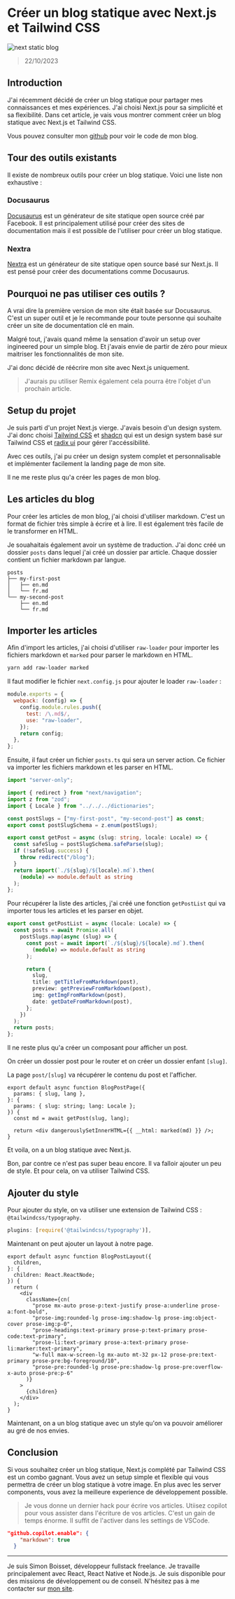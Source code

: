 # Créer un blog statique avec Next.js et Tailwind CSS

![next static blog](https://lezo-files.s3.fr-par.scw.cloud/simon-blog/next-blog.webp)

> 22/10/2023

## Introduction

J'ai récemment décidé de créer un blog statique pour partager mes connaissances et mes expériences. J'ai choisi Next.js pour sa simplicité et sa flexibilité. Dans cet article, je vais vous montrer comment créer un blog statique avec Next.js et Tailwind CSS.

Vous pouvez consulter mon [github](https://github.com/simonboisset/simonboisset) pour voir le code de mon blog.

## Tour des outils existants

Il existe de nombreux outils pour créer un blog statique. Voici une liste non exhaustive :

### Docusaurus

[Docusaurus](https://docusaurus.io/) est un générateur de site statique open source créé par Facebook. Il est principalement utilisé pour créer des sites de documentation mais il est possible de l'utiliser pour créer un blog statique.

### Nextra

[Nextra](https://nextra.site/) est un générateur de site statique open source basé sur Next.js. Il est pensé pour créer des documentations comme Docusaurus.

## Pourquoi ne pas utiliser ces outils ?

A vrai dire la première version de mon site était basée sur Docusaurus. C'est un super outil et je le recommande pour toute personne qui souhaite créer un site de documentation clé en main.

Malgré tout, j'avais quand même la sensation d'avoir un setup over ingineered pour un simple blog. Et j'avais envie de partir de zéro pour mieux maitriser les fonctionnalités de mon site.

J'ai donc décidé de réécrire mon site avec Next.js uniquement.

> J'aurais pu utiliser Remix également cela pourra être l'objet d'un prochain article.

## Setup du projet

Je suis parti d'un projet Next.js vierge. J'avais besoin d'un design system. J'ai donc choisi [Tailwind CSS](https://tailwindcss.com/) et [shadcn](https://ui.shadcn.com/) qui est un design system basé sur Tailwind CSS et [radix ui](https://www.radix-ui.com/) pour gérer l'accéssibilité.

Avec ces outils, j'ai pu créer un design system complet et personnalisable et implémenter facilement la landing page de mon site.

Il ne me reste plus qu'a créer les pages de mon blog.

## Les articles du blog

Pour créer les articles de mon blog, j'ai choisi d'utiliser markdown. C'est un format de fichier très simple à écrire et à lire. Il est également très facile de le transformer en HTML.

Je souahaitais également avoir un système de traduction. J'ai donc créé un dossier `posts` dans lequel j'ai créé un dossier par article. Chaque dossier contient un fichier markdown par langue.

```
posts
├── my-first-post
│   ├── en.md
│   └── fr.md
└── my-second-post
    ├── en.md
    └── fr.md
```

## Importer les articles

Afin d'import les articles, j'ai choisi d'utiliser `raw-loader` pour importer les fichiers markdown et `marked` pour parser le markdown en HTML.

```bash
yarn add raw-loader marked
```

Il faut modifier le fichier `next.config.js` pour ajouter le loader `raw-loader` :

```js
module.exports = {
  webpack: (config) => {
    config.module.rules.push({
      test: /\.md$/,
      use: "raw-loader",
    });
    return config;
  },
};
```

Ensuite, il faut créer un fichier `posts.ts` qui sera un server action. Ce fichier va importer les fichiers markdown et les parser en HTML.

```ts
import "server-only";

import { redirect } from "next/navigation";
import z from "zod";
import { Locale } from "../../../dictionaries";

const postSlugs = ["my-first-post", "my-second-post"] as const;
export const postSlugSchema = z.enum(postSlugs);

export const getPost = async (slug: string, locale: Locale) => {
  const safeSlug = postSlugSchema.safeParse(slug);
  if (!safeSlug.success) {
    throw redirect("/blog");
  }
  return import(`./${slug}/${locale}.md`).then(
    (module) => module.default as string
  );
};
```

Pour récupérer la liste des articles, j'ai créé une fonction `getPostList` qui va importer tous les articles et les parser en objet.

```ts
export const getPostList = async (locale: Locale) => {
  const posts = await Promise.all(
    postSlugs.map(async (slug) => {
      const post = await import(`./${slug}/${locale}.md`).then(
        (module) => module.default as string
      );

      return {
        slug,
        title: getTitleFromMarkdown(post),
        preview: getPreviewFromMarkdown(post),
        img: getImgFromMarkdown(post),
        date: getDateFromMarkdown(post),
      };
    })
  );
  return posts;
};
```

Il ne reste plus qu'a créer un composant pour afficher un post.

On créer un dossier post pour le router et on créer un dossier enfant `[slug]`.

La page `post/[slug]` va récupérer le contenu du post et l'afficher.

```tsx
export default async function BlogPostPage({
  params: { slug, lang },
}: {
  params: { slug: string; lang: Locale };
}) {
  const md = await getPost(slug, lang);

  return <div dangerouslySetInnerHTML={{ __html: marked(md) }} />;
}
```

Et voila, on a un blog statique avec Next.js.

Bon, par contre ce n'est pas super beau encore. Il va falloir ajouter un peu de style. Et pour cela, on va utiliser Tailwind CSS.

## Ajouter du style

Pour ajouter du style, on va utiliser une extension de Tailwind CSS : `@tailwindcss/typography`.

```js
plugins: [require('@tailwindcss/typography')],
```

Maintenant on peut ajouter un layout à notre page.

```tsx
export default async function BlogPostLayout({
  children,
}: {
  children: React.ReactNode;
}) {
  return (
    <div
      className={cn(
        "prose mx-auto prose-p:text-justify prose-a:underline prose-a:font-bold",
        "prose-img:rounded-lg prose-img:shadow-lg prose-img:object-cover prose-img:p-0",
        "prose-headings:text-primary prose-p:text-primary prose-code:text-primary",
        "prose-li:text-primary prose-a:text-primary prose-li:marker:text-primary",
        "w-full max-w-screen-lg mx-auto mt-32 px-12 prose-pre:text-primary prose-pre:bg-foreground/10",
        "prose-pre:rounded-lg prose-pre:shadow-lg prose-pre:overflow-x-auto prose-pre:p-6"
      )}
    >
      {children}
    </div>
  );
}
```

Maintenant, on a un blog statique avec un style qu'on va pouvoir améliorer au gré de nos envies.

## Conclusion

Si vous souhaitez créer un blog statique, Next.js complété par Tailwind CSS est un combo gagnant. Vous avez un setup simple et flexible qui vous permettra de créer un blog statique à votre image. En plus avec les server components, vous avez la meilleure experience de développement possible.

> Je vous donne un dernier hack pour écrire vos articles. Utiisez copilot pour vous assister dans l'écriture de vos articles. C'est un gain de temps énorme. Il suffit de l'activer dans les settings de VSCode.

```json
"github.copilot.enable": {
    "markdown": true
  }
```

---

Je suis Simon Boisset, développeur fullstack freelance. Je travaille principalement avec React, React Native et Node.js. Je suis disponible pour des missions de développement ou de conseil. N'hésitez pas à me contacter sur [mon site](https://simonboisset.com/).
